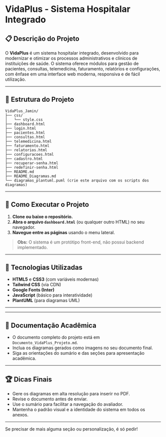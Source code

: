 # VidaPlus - Sistema Hospitalar Integrado

## 📋 Descrição do Projeto

O **VidaPlus** é um sistema hospitalar integrado, desenvolvido para modernizar e otimizar os processos administrativos e clínicos de instituições de saúde. O sistema oferece módulos para gestão de pacientes, consultas, telemedicina, faturamento, relatórios e configurações, com ênfase em uma interface web moderna, responsiva e de fácil utilização.

---

## 📁 Estrutura do Projeto

```
VidaPlus_Jamin/
├── css/
│   └── style.css
├── dashboard.html
├── login.html
├── pacientes.html
├── consultas.html
├── telemedicina.html
├── faturamento.html
├── relatorios.html
├── configuracoes.html
├── cadastro.html
├── recuperar-senha.html
├── redefinir-senha.html
├── README.md
├── README_Diagramas.md
└── diagramas_plantuml.puml (crie este arquivo com os scripts dos diagramas)
```

---

## 🚀 Como Executar o Projeto

1. **Clone ou baixe o repositório.**
2. **Abra o arquivo `dashboard.html`** (ou qualquer outro HTML) no seu navegador.
3. **Navegue entre as páginas** usando o menu lateral.

> **Obs:** O sistema é um protótipo front-end, não possui backend implementado.

---

## 🎨 Tecnologias Utilizadas

- **HTML5** e **CSS3** (com variáveis modernas)
- **Tailwind CSS** (via CDN)
- **Google Fonts (Inter)**
- **JavaScript** (básico para interatividade)
- **PlantUML** (para diagramas UML)

---


---

## 📑 Documentação Acadêmica

- O documento completo do projeto está em `Documento_VidaPlus_Projeto.md`.
- Inclua os diagramas gerados como imagens no seu documento final.
- Siga as orientações do sumário e das seções para apresentação acadêmica.

---


## 🏆 Dicas Finais

- Gere os diagramas em alta resolução para inserir no PDF.
- Revise o documento antes de enviar.
- Use o sumário para facilitar a navegação do avaliador.
- Mantenha o padrão visual e a identidade do sistema em todos os anexos.

---

Se precisar de mais alguma seção ou personalização, é só pedir! 
